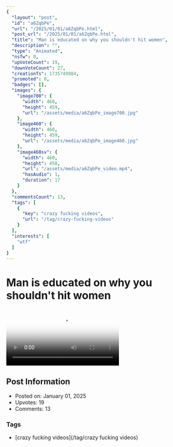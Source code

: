 ```yaml
---
{
  "layout": "post",
  "id": "a6ZqbPe",
  "url": "/2025/01/01/a6ZqbPe.html",
  "post_url": "/2025/01/01/a6ZqbPe.html",
  "title": "Man is educated on why you shouldn't hit women",
  "description": "",
  "type": "Animated",
  "nsfw": 0,
  "upVoteCount": 19,
  "downVoteCount": 27,
  "creationTs": 1735749984,
  "promoted": 0,
  "badges": [],
  "images": {
    "image700": {
      "width": 460,
      "height": 459,
      "url": "/assets/media/a6ZqbPe_image700.jpg"
    },
    "image460": {
      "width": 460,
      "height": 459,
      "url": "/assets/media/a6ZqbPe_image460.jpg"
    },
    "image460sv": {
      "width": 460,
      "height": 458,
      "url": "/assets/media/a6ZqbPe_video.mp4",
      "hasAudio": 1,
      "duration": 17
    }
  },
  "commentsCount": 13,
  "tags": [
    {
      "key": "crazy fucking videos",
      "url": "/tag/crazy-fucking-videos"
    }
  ],
  "interests": [
    "wtf"
  ]
}
---
```


# Man is educated on why you shouldn't hit women

<video controls playsinline loop poster="/assets/media/a6ZqbPe_image460.jpg">
  <source src="/assets/media/a6ZqbPe_video.mp4" type="video/mp4">
  Your browser does not support the video tag.
</video>

## Post Information

- Posted on: January 01, 2025
- Upvotes: 19
- Comments: 13

### Tags

- [crazy fucking videos](/tag/crazy fucking videos)

